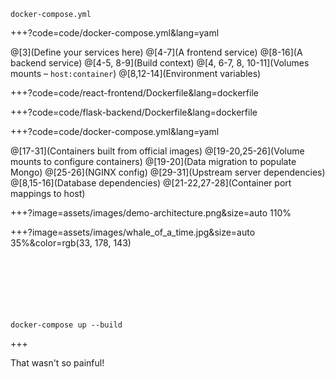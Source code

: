 
`docker-compose.yml`

+++?code=code/docker-compose.yml&lang=yaml

@[3](Define your services here)
@[4-7](A frontend service)
@[8-16](A backend service)
@[4-5, 8-9](Build context)
@[4, 6-7, 8, 10-11](Volumes mounts – <span class="gray">`host:container`</span>)
@[8,12-14](Environment variables)

+++?code=code/react-frontend/Dockerfile&lang=dockerfile

+++?code=code/flask-backend/Dockerfile&lang=dockerfile

+++?code=code/docker-compose.yml&lang=yaml

@[17-31](Containers built from official images)
@[19-20,25-26](Volume mounts to configure containers)
@[19-20](Data migration to populate Mongo)
@[25-26](NGINX config)
@[29-31](Upstream server dependencies)
@[8,15-16](Database dependencies)
@[21-22,27-28](Container port mappings to host)

+++?image=assets/images/demo-architecture.png&size=auto 110%

+++?image=assets/images/whale_of_a_time.jpg&size=auto 35%&color=rgb(33, 178, 143)

<br><br><br><br><br><br>
<span class="white">`docker-compose up --build`</span>

+++


That wasn't so painful!

